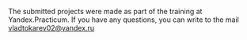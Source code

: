 The submitted projects were made as part of the training at Yandex.Practicum. 
If you have any questions, you can write to the mail vladtokarev02@yandex.ru
